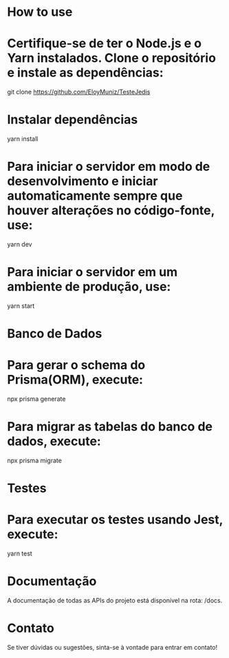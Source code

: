 # How to use

# Certifique-se de ter o Node.js e o Yarn instalados. Clone o repositório e instale as dependências:

git clone https://github.com/EloyMuniz/TesteJedis

# Instalar dependências

yarn install

# Para iniciar o servidor em modo de desenvolvimento e iniciar automaticamente sempre que houver alterações no código-fonte, use:

yarn dev

# Para iniciar o servidor em um ambiente de produção, use:

yarn start

# Banco de Dados

# Para gerar o schema do Prisma(ORM), execute:

npx prisma generate

# Para migrar as tabelas do banco de dados, execute:

npx prisma migrate

# Testes

# Para executar os testes usando Jest, execute:

yarn test

# Documentação

A documentação de todas as APIs do projeto está disponível na rota: /docs.

# Contato

 Se tiver dúvidas ou sugestões, sinta-se à vontade para entrar em contato!
